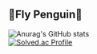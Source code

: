 ## 🐧Fly Penguin🐧

<!--
**Seung-0208/Seung-0208** is a ✨ _special_ ✨ repository because its `README.md` (this file) appears on your GitHub profile.

Here are some ideas to get you started:

- 🔭 I’m currently working on ...
- 🌱 I’m currently learning ...
- 👯 I’m looking to collaborate on ...
- 🤔 I’m looking for help with ...
- 💬 Ask me about ...
- 📫 How to reach me: ...
- 😄 Pronouns: ...
- ⚡ Fun fact: ...
-->

![Anurag's GitHub stats](https://github-readme-stats.vercel.app/api?username=Seung-0208&show_icons=true&theme=graywhite) <br/>
[![Solved.ac Profile](http://mazassumnida.wtf/api/v2/generate_badge?boj=esybd02)](https://solved.ac/esybd02/)
